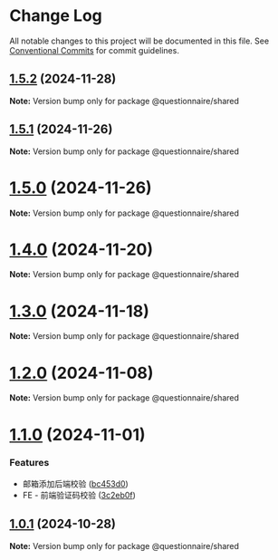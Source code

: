 # Change Log

All notable changes to this project will be documented in this file.
See [Conventional Commits](https://conventionalcommits.org) for commit guidelines.

## [1.5.2](https://gitee.com/IndulgeBack/react-questionnaire/compare/v1.5.1...v1.5.2) (2024-11-28)

**Note:** Version bump only for package @questionnaire/shared





## [1.5.1](https://gitee.com/IndulgeBack/react-questionnaire/compare/v1.5.0...v1.5.1) (2024-11-26)

**Note:** Version bump only for package @questionnaire/shared





# [1.5.0](https://gitee.com/IndulgeBack/react-questionnaire/compare/v1.4.0...v1.5.0) (2024-11-26)

**Note:** Version bump only for package @questionnaire/shared





# [1.4.0](https://gitee.com/IndulgeBack/react-questionnaire/compare/v1.3.0...v1.4.0) (2024-11-20)

**Note:** Version bump only for package @questionnaire/shared





# [1.3.0](https://gitee.com/IndulgeBack/react-questionnaire/compare/v1.2.0...v1.3.0) (2024-11-18)

**Note:** Version bump only for package @questionnaire/shared





# [1.2.0](https://gitee.com/IndulgeBack/react-questionnaire/compare/v1.1.0...v1.2.0) (2024-11-08)

**Note:** Version bump only for package @questionnaire/shared





# [1.1.0](https://gitee.com/IndulgeBack/react-questionnaire/compare/v1.0.1...v1.1.0) (2024-11-01)


### Features

* 邮箱添加后端校验 ([bc453d0](https://gitee.com/IndulgeBack/react-questionnaire/commits/bc453d034824e3954105003a42f66cdd7f6324b9))
* FE - 前端验证码校验 ([3c2eb0f](https://gitee.com/IndulgeBack/react-questionnaire/commits/3c2eb0fe1e7e4c9ba542a34cf02969d1ea1a15bf))





## [1.0.1](https://gitee.com/IndulgeBack/react-questionnaire/compare/v0.2.1...v1.0.1) (2024-10-28)

**Note:** Version bump only for package @questionnaire/shared
